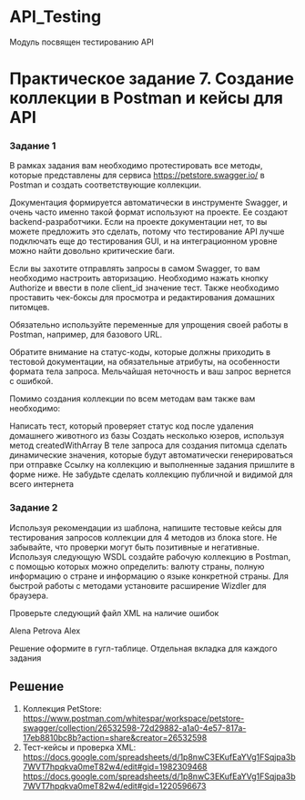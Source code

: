 # API_Testing
Модуль посвящен тестированию API

# Практическое задание 7. Создание коллекции в Postman и кейсы для API

### Задание 1

В рамках задания вам необходимо протестировать все методы, которые представлены для сервиса https://petstore.swagger.io/ в Postman и создать соответствующие коллекции.

Документация формируется автоматически в инструменте Swagger, и очень часто именно такой формат используют на проекте. Ее создают backend-разработчики. Если на проекте документации нет, то вы можете предложить это сделать, потому что тестирование API лучше подключать еще до тестирования GUI, и на интеграционном уровне можно найти довольно критические баги.

Если вы захотите отправлять запросы в самом Swagger, то вам необходимо настроить авторизацию. Необходимо нажать кнопку Authorize и ввести в поле client_id значение тест. Также необходимо проставить чек-боксы для просмотра и редактирования домашних питомцев.

Обязательно используйте переменные для упрощения своей работы в Postman, например, для базового URL.

Обратите внимание на статус-коды, которые должны приходить в тестовой документации, на обязательные атрибуты, на особенности формата тела запроса. Мельчайшая неточность и ваш запрос вернется с ошибкой.

Помимо создания коллекции по всем методам вам также вам необходимо:

Написать тест, который проверяет статус код после удаления домашнего животного из базы
Создать несколько юзеров, используя метод createdWithArray
В теле запроса для создания питомца сделать динамические значения, которые будут автоматически генерироваться при отправке
Ссылку на коллекцию и выполненные задания пришлите в форме ниже. Не забудьте сделать коллекцию публичной и видимой для всего интернета

### Задание 2

Используя рекомендации из шаблона, напишите тестовые кейсы для тестирования запросов коллекции для 4 методов из блока store. Не забывайте, что проверки могут быть позитивные и негативные.
Используя следующую WSDL  создайте рабочую коллекцию в Postman, с помощью которых можно определить: валюту страны, полную информацию о стране и информацию о языке конкретной страны. Для быстрой работы с методами установите расширение Wizdler для браузера.

Проверьте следующий файл XML на наличие ошибок

<?xml version="1.0" encoding="UTF-8"?>
<note date="12/05/2022">
<to><name>Alena</to></name>
<lastname>Petrova</lastname>
<from>Alex</From>
<update=12/05/2022><update>
</note>

Решение оформите в гугл-таблице. Отдельная вкладка для каждого задания

## Решение 

1. Коллекция PetStore: https://www.postman.com/whitespar/workspace/petstore-swagger/collection/26532598-72d29882-a1a0-4e57-817a-17eb8810bc8b?action=share&creator=26532598
2. Тест-кейсы и проверка XML: https://docs.google.com/spreadsheets/d/1p8nwC3EKufEaYVg1FSqjpa3b7WVT7hpqkva0meT82w4/edit#gid=1982309468
 https://docs.google.com/spreadsheets/d/1p8nwC3EKufEaYVg1FSqjpa3b7WVT7hpqkva0meT82w4/edit#gid=1220596673


